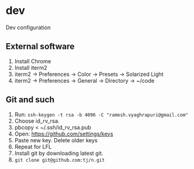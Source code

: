 # dev
Dev configuration

## External software

1. Install Chrome
2. Install iterm2
3. iterm2 -> Preferences -> Color -> Presets -> Solarized Light
4. iterm2 -> Preferences -> General -> Directory -> ~/code

## Git and such

1. Run: `ssh-keygen -t rsa -b 4096 -C "ramesh.vyaghrapuri@gmail.com"`
2. Choose id_rv_rsa.
3. pbcopy < ~/.ssh/id_rv_rsa.pub
4. Open: https://github.com/settings/keys
5. Paste new key.  Delete older keys
6. Repeat for LFL
7. Install git by downloading latest git.
8. `git clone git@github.com:tj/n.git`
